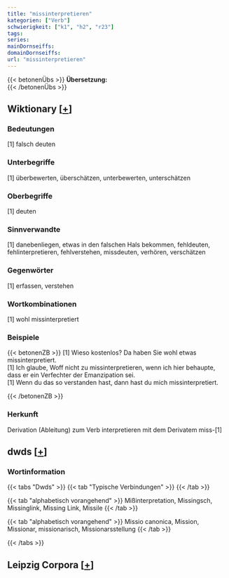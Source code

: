 ```yaml
---
title: "missinterpretieren"
kategorien: ["Verb"]
schwierigkeit: ["k1", "h2", "r23"]
tags:
series:
mainDornseiffs:
domainDornseiffs:
url: "missinterpretieren"
---
```


{{< betonenÜbs >}}
**Übersetzung:**  
{{< /betonenÜbs >}}

## Wiktionary [[+](https://de.wiktionary.org/wiki/missinterpretieren)]

### Bedeutungen
[1] falsch deuten  

### Unterbegriffe
[1] überbewerten, überschätzen, unterbewerten, unterschätzen  

### Oberbegriffe
[1] deuten  

### Sinnverwandte
[1] danebenliegen, etwas in den falschen Hals bekommen, fehldeuten, fehlinterpretieren, fehlverstehen, missdeuten, verhören, verschätzen  

### Gegenwörter
[1] erfassen, verstehen  

### Wortkombinationen
[1] wohl missinterpretiert  

### Beispiele
{{< betonenZB >}}
[1] Wieso kostenlos? Da haben Sie wohl etwas missinterpretiert.  
[1] Ich glaube, Woff nicht zu missinterpretieren, wenn ich hier behaupte, dass er ein Verfechter der Emanzipation sei.  
[1] Wenn du das so verstanden hast, dann hast du mich missinterpretiert.  

{{< /betonenZB >}}
### Herkunft
Derivation (Ableitung) zum Verb interpretieren mit dem Derivatem miss-[1]  



## dwds [[+](https://www.dwds.de/wb/missinterpretieren)]

### Wortinformation
{{< tabs "Dwds" >}}
{{< tab "Typische Verbindungen" >}}
{{< /tab >}}

{{< tab "alphabetisch vorangehend" >}}
Mißinterpretation, Missingsch, Missinglink, Missing Link, Missile
{{< /tab >}}

{{< tab "alphabetisch vorangehend" >}}
Missio canonica, Mission, Missionar, missionarisch, Missionarsstellung
{{< /tab >}}

{{< /tabs >}}

## Leipzig Corpora [[+](https://corpora.uni-leipzig.de/en/res?word=missinterpretieren&corpusId=deu_newscrawl-public_2018)]

